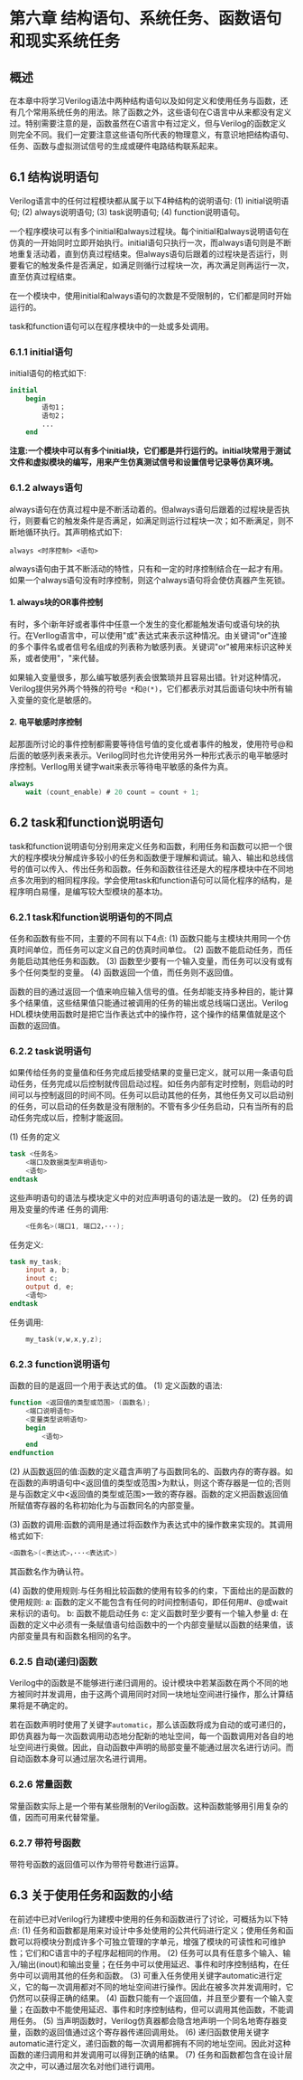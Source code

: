 # 第六章 结构语句、系统任务、函数语句和现实系统任务

## 概述
在本章中将学习Verilog语法中两种结构语句以及如何定义和使用任务与函数，还有几个常用系统任务的用法。除了函数之外，这些语句在C语言中从来都没有定义过。特别需要注意的是，函数虽然在C语言中有过定义，但与Verilog的函数定义则完全不同。我们一定要注意这些语句所代表的物理意义，有意识地把结构语句、任务、函数与虚拟测试信号的生成或硬件电路结构联系起来。

## 6.1 结构说明语句
Verilog语言中的任何过程模块都从属于以下4种结构的说明语句:
(1) initial说明语句;
(2) always说明语句;
(3) task说明语句;
(4) function说明语句。

一个程序模块可以有多个initial和always过程块。每个initial和always说明语句在仿真的一开始同时立即开始执行。initial语句只执行一次，而always语句则是不断地重复活动着，直到仿真过程结束。但always语句后跟着的过程块是否运行，则要看它的触发条件是否满足，如满足则循行过程块一次，再次满足则再运行一次，直至仿真过程结束。

在一个模块中，使用initial和always语句的次数是不受限制的，它们都是同时开始运行的。

task和function语句可以在程序模块中的一处或多处调用。

### 6.1.1 initial语句
initial语句的格式如下:
```verilog
initial
    begin
        语句1；
        语句2；
        ...
    end
```

**注意:一个模块中可以有多个initial块，它们都是并行运行的。initial块常用于测试文件和虚拟模块的编写，用来产生仿真测试信号和设置信号记录等仿真环境。**

### 6.1.2 always语句
always语句在仿真过程中是不断活动着的。但always语句后跟着的过程块是否执行，则要看它的触发条件是否满足，如满足则运行过程块一次；如不断满足，则不断地循环执行。其声明格式如下:

`always <时序控制> <语句>`

always语句由于其不断活动的特性，只有和一定的时序控制结合在一起才有用。如果一个always语句没有时序控制，则这个always语句将会使仿真器产生死锁。

#### 1. always块的OR事件控制
有时，多个i新年好或者事件中任意一个发生的变化都能触发语句或语句块的执行。在VerIlog语言中，可以使用"或"表达式来表示这种情况。由关键词"or"连接的多个事件名或者信号名组成的列表称为敏感列表。关键词"or"被用来标识这种关系，或者使用"，"来代替。

如果输入变量很多，那么编写敏感列表会很繁琐并且容易出错。针对这种情况，Verilog提供另外两个特殊的符号`@ *`和`@(*)`，它们都表示对其后面语句块中所有输入变量的变化是敏感的。

#### 2. 电平敏感时序控制
起那面所讨论的事件控制都需要等待信号值的变化或者事件的触发，使用符号@和后面的敏感列表来表示。Verilog同时也允许使用另外一种形式表示的电平敏感时序控制。VerIlog用关键字wait来表示等待电平敏感的条件为真。

```verilog
always
    wait (count_enable) # 20 count = count + 1;
```

## 6.2 task和function说明语句
task和function说明语句分别用来定义任务和函数，利用任务和函数可以把一个很大的程序模块分解成许多较小的任务和函数便于理解和调试。输入、输出和总线信号的值可以传入、传出任务和函数。任务和函数往往还是大的程序模块中在不同地点多次用到的相同程序段。学会使用task和function语句可以简化程序的结构，是程序明白易懂，是编写较大型模块的基本功。

### 6.2.1 task和function说明语句的不同点
任务和函数有些不同，主要的不同有以下4点:
(1) 函数只能与主模块共用同一个仿真时间单位，而任务可以定义自己的仿真时间单位。
(2) 函数不能启动任务，而任务能启动其他任务和函数。
(3) 函数至少要有一个输入变量，而任务可以没有或有多个任何类型的变量。
(4) 函数返回一个值，而任务则不返回值。

函数的目的通过返回一个值来响应输入信号的值。任务却能支持多种目的，能计算多个结果值，这些结果值只能通过被调用的任务的输出或总线端口送出。Verilog HDL模块使用函数时是把它当作表达式中的操作符，这个操作的结果值就是这个函数的返回值。

### 6.2.2 task说明语句
如果传给任务的变量值和任务完成后接受结果的变量已定义，就可以用一条语句启动任务，任务完成以后控制就传回启动过程。如任务内部有定时控制，则启动的时间可以与控制返回的时间不同。任务可以启动其他的任务，其他任务又可以启动别的任务，可以启动的任务数是没有限制的。不管有多少任务启动，只有当所有的启动任务完成以后，控制才能返回。

(1) 任务的定义

```verilog
task <任务名>
    <端口及数据类型声明语句>
    <语句>
endtask
```

这些声明语句的语法与模块定义中的对应声明语句的语法是一致的。
(2) 任务的调用及变量的传递
任务的调用:

```verilog
    <任务名>(端口1, 端口2，···);
```

任务定义:
```verilog
task my_task;
    input a, b;
    inout c;
    output d, e;
    <语句>
endtask
```

任务调用:

```verilog
    my_task(v,w,x,y,z);
```

### 6.2.3 function说明语句
函数的目的是返回一个用于表达式的值。
(1) 定义函数的语法:

```verilog
function <返回值的类型或范围> (函数名);
    <端口说明语句>
    <变量类型说明语句>
    begin
        <语句>
    end
endfunction
```

(2) 从函数返回的值:函数的定义蕴含声明了与函数同名的、函数内存的寄存器。如在函数的声明语句中<返回值的类型或范围>为默认，则这个寄存器是一位的;否则是与函数定义中<返回值的类型或范围>一致的寄存器。函数的定义把函数返回值所赋值寄存器的名称初始化为与函数同名的内部变量。

(3) 函数的调用:函数的调用是通过将函数作为表达式中的操作数来实现的。其调用格式如下:

```verilog
<函数名>(<表达式>，···<表达式>)
```

其函数名作为确认符。

(4) 函数的使用规则:与任务相比较函数的使用有较多的约束，下面给出的是函数的使用规则:
a: 函数的定义不能包含有任何的时间控制语句，即任何用#、@或wait来标识的语句。
b: 函数不能启动任务
c: 定义函数时至少要有一个输入参量
d: 在函数的定义中必须有一条赋值语句给函数中的一个内部变量赋以函数的结果值，该内部变量具有和函数名相同的名字。

### 6.2.5 自动(递归)函数
Verilog中的函数是不能够进行递归调用的。设计模块中若某函数在两个不同的地方被同时并发调用，由于这两个调用同时对同一块地址空间进行操作，那么计算结果将是不确定的。

若在函数声明时使用了关键字`automatic`，那么该函数将成为自动的或可递归的，即仿真器为每一次函数调用动态地分配新的地址空间，每一个函数调用对各自的地址空间进行奥做。因此，自动函数中声明的局部变量不能通过层次名进行访问。而自动函数本身可以通过层次名进行调用。

### 6.2.6 常量函数
常量函数实际上是一个带有某些限制的Verilog函数。这种函数能够用引用复杂的值，因而可用来代替常量。

### 6.2.7 带符号函数
带符号函数的返回值可以作为带符号数进行运算。

## 6.3 关于使用任务和函数的小结
在前述中已对Verilog行为建模中使用的任务和函数进行了讨论，可概括为以下特点:
(1) 任务和函数都是用来对设计中多处使用的公共代码进行定义；使用任务和函数可以将模块分割成许多个可独立管理的字单元，增强了模块的可读性和可维护性；它们和C语言中的子程序起相同的作用。
(2) 任务可以具有任意多个输入、输入/输出(inout)和输出变量；在任务中可以使用延迟、事件和时序控制结构，在任务中可以调用其他的任务和函数。
(3) 可重入任务使用关键字automatic进行定义，它的每一次调用都对不同的地址空间进行操作。因此在被多次并发调用时，它仍然可以获得正确的结果。
(4) 函数只能有一个返回值，并且至少要有一个输入变量；在函数中不能使用延迟、事件和时序控制结构，但可以调用其他函数，不能调用任务。
(5) 当声明函数时，Verilog仿真器都会隐含地声明一个同名地寄存器变量，函数的返回值通过这个寄存器传递回调用处。
(6) 递归函数使用关键字automatic进行定义，递归函数的每一次调用都拥有不同的地址空间。因此对这种函数的递归调用和并发调用可以得到正确的结果。
(7) 任务和函数都包含在设计层次之中，可以通过层次名对他们进行调用。